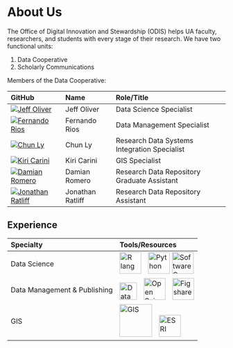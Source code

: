 # About Us

The Office of Digital Innovation and Stewardship (ODIS) helps UA faculty, researchers, and students with every stage of their research. We have two functional units:

 1. Data Cooperative
 2. Scholarly Communications

Members of the Data Cooperative:

| GitHub | Name | Role/Title | 
| :----- | :--- | :---- |
| [![Jeff Oliver](https://images.weserv.nl/?url=avatars.githubusercontent.com%2Fu%2F1939813?v%3D4&h=75&w=75&fit=cover&mask=circle&maxage=7d)](https://github.com/jcoliver) | Jeff Oliver | Data Science Specialist |
| [![Fernando Rios](https://images.weserv.nl/?url=avatars.githubusercontent.com%2Fu%2F7082025?v%3D4&h=75&w=75&fit=cover&mask=circle&maxage=7d)](https://github.com/zoidy) | Fernando Rios | Data Management Specialist |
| [![Chun Ly](https://images.weserv.nl/?url=avatars.githubusercontent.com%2Fu%2F20305734?v%3D4&h=75&w=75&fit=cover&mask=circle&maxage=7d)](https://github.com/astrochun) | Chun Ly | Research Data Systems Integration Specialist |
| [![Kiri Carini](https://images.weserv.nl/?url=avatars.githubusercontent.com%2Fu%2F9040572?v%3D4&h=75&w=75&fit=cover&mask=circle&maxage=7d)](https://github.com/kcarini) | Kiri Carini | GIS Specialist |
| [![Damian Romero](https://images.weserv.nl/?url=avatars.githubusercontent.com%2Fu%2F12145757?v%3D4&h=75&w=75&fit=cover&mask=circle&maxage=7d)](https://github.com/damian-romero) | Damian Romero | Research Data Repository Graduate Assistant |
| [![Jonathan Ratliff](https://images.weserv.nl/?url=avatars.githubusercontent.com%2Fu%2F690818?v%3D4&h=75&w=75&fit=cover&mask=circle&maxage=7d)](https://github.com/jonathannoah) | Jonathan Ratliff | Research Data Repository Assistant |

## Experience

| Specialty | Tools/Resources |
| :------ | :-------- |
| Data Science | <img src="https://www.r-project.org/logo/Rlogo.svg" alt="R lang" height="50"/>&emsp;<img src="https://www.python.org/static/community_logos/python-logo-generic.svg" alt="Python" height="50"/>&nbsp;<img src="https://library.gwu.edu/sites/default/files/events/software%20carpentry%20logo.png" alt="Software Carpentry" height="50"/> |
| Data Management & Publishing | <img src="https://dmptool.org/assets/DMPTool_logo_blue_shades_v1b3b_no_tag-254ca79dd20bafc6718a9e59966734d6179d624ddadae1182895fd449725021e.svg" alt="Data Management (DMPTool)" height="40"/>&emsp;<img src="https://libraries.mit.edu/news/files/2018/12/osf_black-300x113.png" alt="Open Science Framework" height="50"/>&emsp;<img src="https://upload.wikimedia.org/wikipedia/commons/d/df/Figshare_logo.svg" alt="Figshare" height="50"/>
| GIS | <img src="https://qgis.org/en/_downloads/346c98156457acb14251dbfd0b88a027/qgis-logo.svg" alt="GIS" height=75/>&emsp;<img src="https://logos-download.com/wp-content/uploads/2016/11/ESRI_logo_logotype.png" alt="ESRI" height="50"/> |
